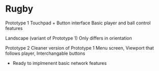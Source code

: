 # Rugby

Prototype 1
  Touchpad + Button interface
  Basic player and ball control features

Landscape (variant of Prototype 1)
  Only differs in orientation
  
Prototype 2
  Cleaner version of Prototype 1
  Menu screen, Viewport that follows player, Interchangable buttons
  - Ready to implmenent basic network features
